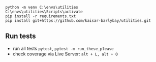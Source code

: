 ```
python -m venv C:\envs\utilities
C:\envs\utilities\Scripts\activate
pip install -r requirements.txt
pip install git+https://github.com/kaisar-barlybay/utilities.git
```

## Run tests

- run all tests `pytest`, `pytest -m run_these_please`
- check coverage via Live Server: `alt + L, alt + O`
